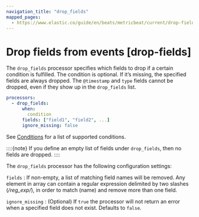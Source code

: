```yaml
---
navigation_title: "drop_fields"
mapped_pages:
  - https://www.elastic.co/guide/en/beats/metricbeat/current/drop-fields.html
---
```


# Drop fields from events [drop-fields]


The `drop_fields` processor specifies which fields to drop if a certain condition is fulfilled. The condition is optional. If it’s missing, the specified fields are always dropped. The `@timestamp` and `type` fields cannot be dropped, even if they show up in the `drop_fields` list.

```yaml
processors:
  - drop_fields:
      when:
        condition
      fields: ["field1", "field2", ...]
      ignore_missing: false
```

See [Conditions](/reference/metricbeat/defining-processors.md#conditions) for a list of supported conditions.

::::{note}
If you define an empty list of fields under `drop_fields`, then no fields are dropped.
::::


The `drop_fields` processor has the following configuration settings:

`fields`
:   If non-empty, a list of matching field names will be removed. Any element in array can contain a regular expression delimited by two slashes (*/reg_exp/*), in order to match (name) and remove more than one field.

`ignore_missing`
:   (Optional) If `true` the processor will not return an error when a specified field does not exist. Defaults to `false`.

